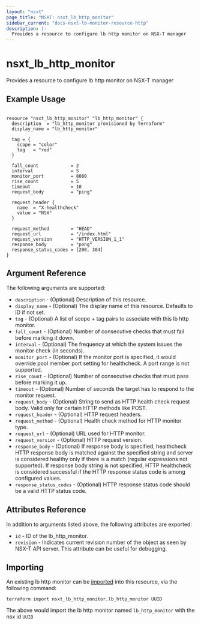 ```yaml
---
layout: "nsxt"
page_title: "NSXT: nsxt_lb_http_monitor"
sidebar_current: "docs-nsxt-lb-monitor-resource-http"
description: |-
  Provides a resource to configure lb http monitor on NSX-T manager
---
```


# nsxt_lb_http_monitor

Provides a resource to configure lb http monitor on NSX-T manager

## Example Usage

```hcl

resource "nsxt_lb_http_monitor" "lb_http_monitor" {
  description  = "lb_http_monitor provisioned by Terraform"
  display_name = "lb_http_monitor"

  tag = {
    scope = "color"
    tag   = "red"
  }

  fall_count            = 2
  interval              = 5
  monitor_port          = 8080
  rise_count            = 5
  timeout               = 10
  request_body          = "ping"

  request_header {
    name  = "X-healthcheck"
    value = "NSX"
  }

  request_method        = "HEAD"
  request_url           = "/index.html"
  request_version       = "HTTP_VERSION_1_1"
  response_body         = "pong"
  response_status_codes = [200, 304]
}
```

## Argument Reference

The following arguments are supported:

* `description` - (Optional) Description of this resource.
* `display_name` - (Optional) The display name of this resource. Defaults to ID if not set.
* `tag` - (Optional) A list of scope + tag pairs to associate with this lb http monitor.
* `fall_count` - (Optional) Number of consecutive checks that must fail before marking it down.
* `interval` - (Optional) The frequency at which the system issues the monitor check (in seconds).
* `monitor_port` - (Optional) If the monitor port is specified, it would override pool member port setting for healthcheck. A port range is not supported.
* `rise_count` - (Optional) Number of consecutive checks that must pass before marking it up.
* `timeout` - (Optional) Number of seconds the target has to respond to the monitor request.
* `request_body` - (Optional) String to send as HTTP health check request body. Valid only for certain HTTP methods like POST.
* `request_header` - (Optional) HTTP request headers.
* `request_method` - (Optional) Health check method for HTTP monitor type.
* `request_url` - (Optional) URL used for HTTP monitor.
* `request_version` - (Optional) HTTP request version.
* `response_body` - (Optional) If response body is specified, healthcheck HTTP response body is matched against the specified string and server is considered healthy only if there is a match (regular expressions not supported). If response body string is not specified, HTTP healthcheck is considered successful if the HTTP response status code is among configured values.
* `response_status_codes` - (Optional) HTTP response status code should be a valid HTTP status code.


## Attributes Reference

In addition to arguments listed above, the following attributes are exported:

* `id` - ID of the lb_http_monitor.
* `revision` - Indicates current revision number of the object as seen by NSX-T API server. This attribute can be useful for debugging.


## Importing

An existing lb http monitor can be [imported][docs-import] into this resource, via the following command:

[docs-import]: /docs/import/index.html

```
terraform import nsxt_lb_http_monitor.lb_http_monitor UUID
```

The above would import the lb http monitor named `lb_http_monitor` with the nsx id `UUID`
